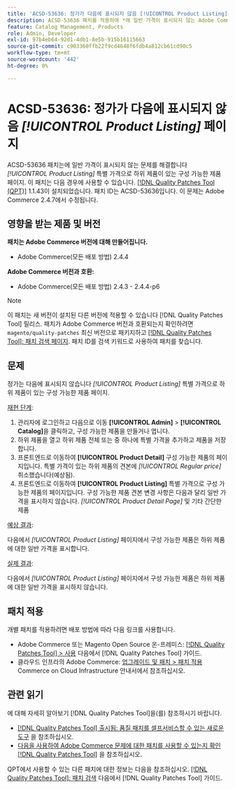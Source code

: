 ```yaml
---
title: 'ACSD-53636: 정가가 다음에 표시되지 않음 [!UICONTROL Product Listing] 페이지'
description: ACSD-53636 패치를 적용하여 *에 일반 가격이 표시되지 않는 Adobe Commerce 문제를 수정합니다.[!UICONTROL Product Listing]* 특별 가격이 적용된 하위 제품이 있는 구성 가능한 제품 페이지입니다.
feature: Catalog Management, Products
role: Admin, Developer
exl-id: 97b4eb64-92d1-4db1-8e5b-915b16115663
source-git-commit: c903360ffb22f9cd4648f6fdb4a812cb61cd90c5
workflow-type: tm+mt
source-wordcount: '442'
ht-degree: 0%

---
```


# ACSD-53636: 정가가 다음에 표시되지 않음 *[!UICONTROL Product Listing]* 페이지

ACSD-53636 패치는에 일반 가격이 표시되지 않는 문제를 해결합니다 *[!UICONTROL Product Listing]* 특별 가격으로 하위 제품이 있는 구성 가능한 제품 페이지. 이 패치는 다음 경우에 사용할 수 있습니다. [[!DNL Quality Patches Tool (QPT)]](/help/announcements/adobe-commerce-announcements/magento-quality-patches-released-new-tool-to-self-serve-quality-patches.md) 1.1.43이 설치되었습니다. 패치 ID는 ACSD-53636입니다. 이 문제는 Adobe Commerce 2.4.7에서 수정됩니다.

## 영향을 받는 제품 및 버전

**패치는 Adobe Commerce 버전에 대해 만들어집니다.**

* Adobe Commerce(모든 배포 방법) 2.4.4

**Adobe Commerce 버전과 호환:**

* Adobe Commerce(모든 배포 방법) 2.4.3 - 2.4.4-p6

>[!NOTE]
>
>이 패치는 새 버전이 설치된 다른 버전에 적용할 수 있습니다 [!DNL Quality Patches Tool] 릴리스. 패치가 Adobe Commerce 버전과 호환되는지 확인하려면 `magento/quality-patches` 최신 버전으로 패키지하고 [[!DNL Quality Patches Tool]: 패치 검색 페이지](https://experienceleague.adobe.com/tools/commerce-quality-patches/index.html). 패치 ID를 검색 키워드로 사용하여 패치를 찾습니다.

## 문제

정가는 다음에 표시되지 않습니다 *[!UICONTROL Product Listing]* 특별 가격으로 하위 제품이 있는 구성 가능한 제품 페이지.

<u>재현 단계</u>:

1. 관리자에 로그인하고 다음으로 이동 **[!UICONTROL Admin]** > **[!UICONTROL Catalog]**&#x200B;을 클릭하고, 구성 가능한 제품을 만들거나 엽니다.
2. 하위 제품을 열고 하위 제품 전체 또는 중 하나에 특별 가격을 추가하고 제품을 저장합니다.
3. 프론트엔드로 이동하여 **[!UICONTROL Product Detail]** 구성 가능한 제품의 페이지입니다. 특별 가격이 있는 하위 제품의 견본에 *[!UICONTROL Regular price]* 취소했습니다(예상됨).
4. 프론트엔드로 이동하여 **[!UICONTROL Product Listing]** 특별 가격으로 구성 가능한 제품의 페이지입니다. 구성 가능한 제품 견본 변경 사항은 다음과 달리 일반 가격을 표시하지 않습니다. *[!UICONTROL Product Detail Page]* 및 기타 간단한 제품

<u>예상 결과</u>:

다음에서 *[!UICONTROL Product Listing]* 페이지에서 구성 가능한 제품은 하위 제품에 대한 일반 가격을 표시합니다.

<u>실제 결과</u>:

다음에서 *[!UICONTROL Product Listing]* 페이지에서 구성 가능한 제품은 하위 제품에 대한 일반 가격을 표시하지 않습니다.

## 패치 적용

개별 패치를 적용하려면 배포 방법에 따라 다음 링크를 사용합니다.

* Adobe Commerce 또는 Magento Open Source 온-프레미스: [[!DNL Quality Patches Tool] > 사용](https://experienceleague.adobe.com/docs/commerce-operations/tools/quality-patches-tool/usage.html) 다음에서 [!DNL Quality Patches Tool] 가이드.
* 클라우드 인프라의 Adobe Commerce: [업그레이드 및 패치 > 패치 적용](https://experienceleague.adobe.com/docs/commerce-cloud-service/user-guide/develop/upgrade/apply-patches.html) Commerce on Cloud Infrastructure 안내서에서 참조하십시오.

## 관련 읽기

에 대해 자세히 알아보기 [!DNL Quality Patches Tool]을(를) 참조하시기 바랍니다.

* [[!DNL Quality Patches Tool] 출시됨: 품질 패치를 셀프서비스할 수 있는 새로운 도구](/help/announcements/adobe-commerce-announcements/magento-quality-patches-released-new-tool-to-self-serve-quality-patches.md) 을 참조하십시오.
* [다음을 사용하여 Adobe Commerce 문제에 대한 패치를 사용할 수 있는지 확인 [!DNL Quality Patches Tool]](/help/support-tools/patches-available-in-qpt-tool/check-patch-for-magento-issue-with-magento-quality-patches.md) 을 참조하십시오.

QPT에서 사용할 수 있는 다른 패치에 대한 정보는 다음을 참조하십시오. [[!DNL Quality Patches Tool]: 패치 검색](https://experienceleague.adobe.com/tools/commerce-quality-patches/index.html) 다음에서 [!DNL Quality Patches Tool] 가이드.
